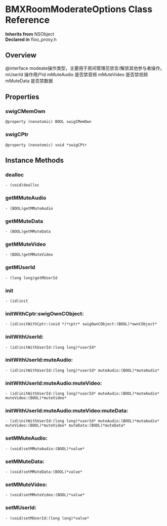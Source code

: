 # BMXRoomModerateOptions Class Reference

  **Inherits from** NSObject  
  **Declared in** floo_proxy.h  

## Overview

@interface modeate操作类型，主要用于房间管理员禁言/解禁其他参与者操作。
mUserId 操作用户id
mMuteAudio 是否禁音频
mMuteVideo 是否禁视频
mMuteData 是否禁数据

## Properties

<a name="//api/name/swigCMemOwn" title="swigCMemOwn"></a>
### swigCMemOwn

`@property (nonatomic) BOOL swigCMemOwn`

<a name="//api/name/swigCPtr" title="swigCPtr"></a>
### swigCPtr

`@property (nonatomic) void *swigCPtr`

<a title="Instance Methods" name="instance_methods"></a>
## Instance Methods

<a name="//api/name/dealloc" title="dealloc"></a>
### dealloc

`- (void)dealloc`

<a name="//api/name/getMMuteAudio" title="getMMuteAudio"></a>
### getMMuteAudio

`- (BOOL)getMMuteAudio`

<a name="//api/name/getMMuteData" title="getMMuteData"></a>
### getMMuteData

`- (BOOL)getMMuteData`

<a name="//api/name/getMMuteVideo" title="getMMuteVideo"></a>
### getMMuteVideo

`- (BOOL)getMMuteVideo`

<a name="//api/name/getMUserId" title="getMUserId"></a>
### getMUserId

`- (long long)getMUserId`

<a name="//api/name/init" title="init"></a>
### init

`- (id)init`

<a name="//api/name/initWithCptr:swigOwnCObject:" title="initWithCptr:swigOwnCObject:"></a>
### initWithCptr:swigOwnCObject:

`- (id)initWithCptr:(void *)*cptr* swigOwnCObject:(BOOL)*ownCObject*`

<a name="//api/name/initWithUserId:" title="initWithUserId:"></a>
### initWithUserId:

`- (id)initWithUserId:(long long)*userId*`

<a name="//api/name/initWithUserId:muteAudio:" title="initWithUserId:muteAudio:"></a>
### initWithUserId:muteAudio:

`- (id)initWithUserId:(long long)*userId* muteAudio:(BOOL)*muteAudio*`

<a name="//api/name/initWithUserId:muteAudio:muteVideo:" title="initWithUserId:muteAudio:muteVideo:"></a>
### initWithUserId:muteAudio:muteVideo:

`- (id)initWithUserId:(long long)*userId* muteAudio:(BOOL)*muteAudio* muteVideo:(BOOL)*muteVideo*`

<a name="//api/name/initWithUserId:muteAudio:muteVideo:muteData:" title="initWithUserId:muteAudio:muteVideo:muteData:"></a>
### initWithUserId:muteAudio:muteVideo:muteData:

`- (id)initWithUserId:(long long)*userId* muteAudio:(BOOL)*muteAudio* muteVideo:(BOOL)*muteVideo* muteData:(BOOL)*muteData*`

<a name="//api/name/setMMuteAudio:" title="setMMuteAudio:"></a>
### setMMuteAudio:

`- (void)setMMuteAudio:(BOOL)*value*`

<a name="//api/name/setMMuteData:" title="setMMuteData:"></a>
### setMMuteData:

`- (void)setMMuteData:(BOOL)*value*`

<a name="//api/name/setMMuteVideo:" title="setMMuteVideo:"></a>
### setMMuteVideo:

`- (void)setMMuteVideo:(BOOL)*value*`

<a name="//api/name/setMUserId:" title="setMUserId:"></a>
### setMUserId:

`- (void)setMUserId:(long long)*value*`


